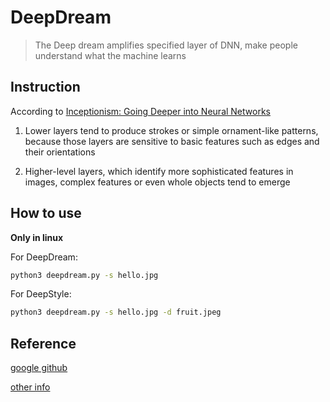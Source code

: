 # DeepDream
> The Deep dream amplifies specified layer of DNN, make people understand what the machine learns

## Instruction
According to [Inceptionism: Going Deeper into Neural Networks](https://ai.googleblog.com/2015/06/inceptionism-going-deeper-into-neural.html)

1. Lower layers tend to produce strokes or simple ornament-like patterns, because those layers are sensitive to basic features such as edges and their orientations

2. Higher-level layers, which identify more sophisticated features in images, complex features or even whole objects tend to emerge

## How to use
**Only in linux**

For DeepDream:

```bash
python3 deepdream.py -s hello.jpg
```

For DeepStyle:

```bash
python3 deepdream.py -s hello.jpg -d fruit.jpeg
```

## Reference
[google github](https://github.com/google/deepdream)

[other info](https://hackmd.io/r90FWvR0RQyHnkLS5ooo5g)
